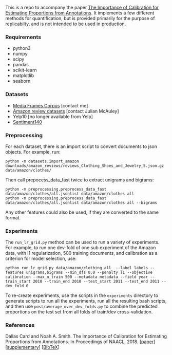 This is a repo to accompany the paper [The Importance of Calibration for Estimating Proportions from Annotations](https://www.cs.cmu.edu/~dcard/resources/NAACL_2018_main.pdf). It implements a few different methods for quantification, but is provided primarily for the purpose of replicabilty, and is not intended to be used in production.

### Requirements

- python3
- numpy
- scipy
- pandas
- scikit-learn
- matplotlib
- seaborn

### Datasets

- [Media Frames Corpus](http://www.cs.cmu.edu/~dcard/resources/card.acl2015.pdf) [contact me]
- [Amazon review datasets](http://jmcauley.ucsd.edu/data/amazon/) [contact Julian McAuley]
- Yelp10 [no longer available from Yelp]
- [Sentiment140](http://help.sentiment140.com/for-students/)

### Preprocessing

For each dataset, there is an import script to convert documents to json objects. For example, run:

`python -m datasets.import_amazon downloads/amazon_reviews/reviews_Clothing_Shoes_and_Jewelry_5.json.gz data/amazon/clothes/`

Then call prepocess_data_fast twice to extract unigrams and bigrams:

```
python -m preprocessing.preprocess_data_fast data/amazon/clothes/all.jsonlist data/amazon/clothes all
python -m preprocessing.preprocess_data_fast data/amazon/clothes/all.jsonlist data/amazon/clothes all --bigrams
```

Any other features could also be used, if they are converted to the same format.

### Experiments

The `run_lr_grid.py` method can be used to run a variety of experiments. For example, to run one dev-fold of one sub experiment of the Amazon data, with l1 regularization, 500 training documents, and calibration as a criterion for model selection, use:

`python run_lr_grid.py data/amazon/clothing all  --label labels --features unigrams,bigrams --min_dfs 0,0 --penalty l1 --objective calibration --max_n_train 500 --metadata metadata --field year --train_start 2010 --train_end 2010 --test_start 2011 --test_end 2011 --dev_fold 0`

To re-create experiments, use the scripts in the `experiments` directory to generate scripts to run all the experiments, run all the resulting bash scripts, and then use `post/average_over_dev_folds.py` to combine the predicted proportions on the test set from all folds of train/dev cross-validation.


### References

Dallas Card and Noah A. Smith. The Importance of Calibration for Estimating Proportions from Annotations. In Proceedings of NAACL, 2018. [[paper](https://www.cs.cmu.edu/~dcard/resources/NAACL_2018_main.pdf)] [[supplementary](https://www.cs.cmu.edu/~dcard/resources/NAACL_2018_supplementary.pdf)] [[BibTeX](https://github.com/dallascard/proportions/blob/master/proportions.bib)]